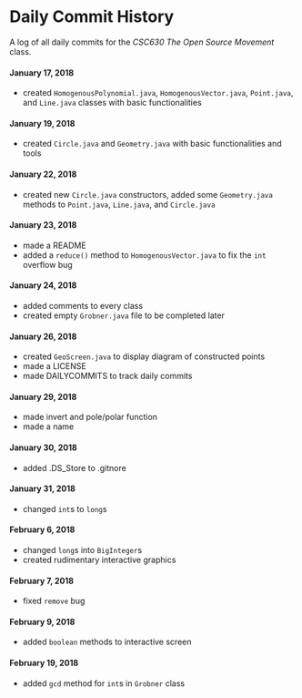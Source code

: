 # Daily Commit History

A log of all daily commits for the _CSC630 The Open Source Movement_ class.

#### January 17, 2018
* created `HomogenousPolynomial.java`, `HomogenousVector.java`, `Point.java`, and `Line.java` classes with basic functionalities

#### January 19, 2018
* created `Circle.java` and `Geometry.java` with basic functionalities and tools

#### January 22, 2018
* created new `Circle.java` constructors, added some `Geometry.java` methods to `Point.java`, `Line.java`, and `Circle.java`

#### January 23, 2018
* made a README
* added a `reduce()` method to `HomogenousVector.java` to fix the `int` overflow bug

#### January 24, 2018
* added comments to every class
* created empty `Grobner.java` file to be completed later

#### January 26, 2018
* created `GeoScreen.java` to display diagram of constructed points
* made a LICENSE
* made DAILYCOMMITS to track daily commits

#### January 29, 2018
* made invert and pole/polar function
* made a name

#### January 30, 2018
* added .DS_Store to .gitnore

#### January 31, 2018
* changed `int`s to `long`s

#### February 6, 2018
* changed `long`s into `BigInteger`s
* created rudimentary interactive graphics

#### February 7, 2018
* fixed `remove` bug

#### February 9, 2018
* added `boolean` methods to interactive screen

#### February 19, 2018
* added `gcd` method for `int`s in `Grobner` class
